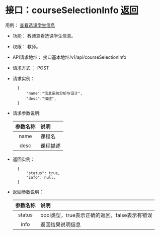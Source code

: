 # 接口：courseSelectionInfo  [返回](../README.md)
用例： [查看选课学生信息](../yongli/查看选课学生信息.md)
- 功能：
    教师查看选课学生信息。
    
- 权限：
    教师。    
    
- API请求地址： 
    接口基本地址/v1/api/courseSelectionInfo

- 请求方式 ：
    POST

- 请求实例：

        {
            "name":"信息系统分析与设计",
            "desc":"描述",
        }
        
- 请求参数说明:        

  |参数名称|说明|
  |:---------:|:--------------------------------------------------------|      
  |name|课程名| 
  |desc|课程描述|
  
- 返回实例：

        { 
            "status": true,
            "info": null,    
        }
 
- 返回参数说明：    
 
  |参数名称|说明|
  |:---------:|:--------------------------------------------------------|      
  |status|bool类型，true表示正确的返回，false表示有错误|
  |info|返回结果说明信息|

